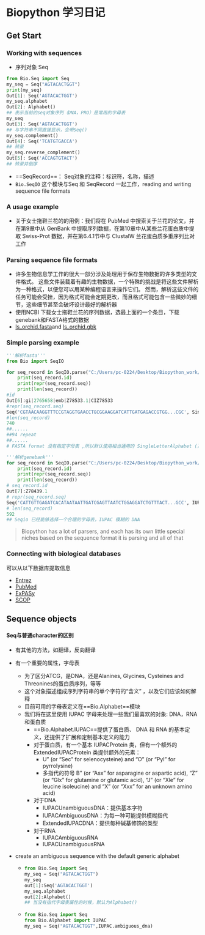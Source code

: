 # Biopython 学习日记



## Get Start

### Working with sequences

- 序列对象 Seq

```python
from Bio.Seq import Seq
my_seq = Seq("AGTACACTGGT")
print(my_seq)
Out[1]: Seq('AGTACACTGGT')
my_seq.alphabet
Out[2]: Alphabet()
## 表示当前的seq对象序列（DNA，PRO）是常用的字母表
my_seq
Out[3]: Seq('AGTACACTGGT')
## 与字符串不同直接显示，会带Seq()
my_seq.complement()
Out[4]: Seq('TCATGTGACCA')
## 转录
my_seq.reverse_complement()
Out[5]: Seq('ACCAGTGTACT')
## 转录并倒序
```

- ==SeqRecord==： Seq对象的注释：标识符，名称，描述
-  `Bio.SeqIO` 这个模块与Seq 和 SeqRecord 一起工作，reading and writing sequence file formats



### A usage example

- 关于女士拖鞋兰花的的用例：我们将在 PubMed 中搜索关于兰花的论文，并在第9章中从 GenBank 中提取序列数据，在第10章中从某些兰花蛋白质中提取 Swiss-Prot 数据，并在第6.4.1节中与 ClustalW 兰花蛋白质多重序列比对工作





### Parsing sequence file formats

- 许多生物信息学工作的很大一部分涉及处理用于保存生物数据的许多类型的文件格式。 这些文件装载着有趣的生物数据，一个特殊的挑战是将这些文件解析为一种格式，以便您可以用某种编程语言来操作它们。 然而，解析这些文件的任务可能会受挫，因为格式可能会定期更改，而且格式可能包含一些微妙的细节，这些细节甚至会破坏设计最好的解析器
- 使用NCBI 下载女士拖鞋兰花的序列数据，选最上面的一个条目，下载genebank和FASTA格式的数据
-  [ls_orchid.fasta](https://raw.githubusercontent.com/biopython/biopython/master/Doc/examples/ls_orchid.fasta)and [ls_orchid.gbk](https://raw.githubusercontent.com/biopython/biopython/master/Doc/examples/ls_orchid.gbk)



### Simple  parsing example

```python
'''解析fasta'''
from Bio import SeqIO

for seq_record in SeqIO.parse("C:/Users/pc-0224/Desktop/Biopython_work/data/ls_orchid.fasta.txt","fasta"):
    print(seq_record.id)
    print(repr(seq_record.seq))
    print(len(seq_record))
#id   
Out[6]:gi|2765658|emb|Z78533.1|CIZ78533
#repr(seq_record.seq)
Seq('CGTAACAAGGTTTCCGTAGGTGAACCTGCGGAAGGATCATTGATGAGACCGTGG...CGC', SingleLetterAlphabet())
#len(seq_record)
740
##......
##94 repeat
##......
# FASTA format 没有指定字母表 ,所以默认使用相当通用的 SingleLetterAlphabet () 而不是一些特殊的DNA

'''解析genebank'''
for seq_record in SeqIO.parse("C:/Users/pc-0224/Desktop/Biopython_work/data/ls_orchid.gbk.txt","genbank"):
    print(seq_record.id)
    print(repr(seq_record.seq))
    print(len(seq_record))
# seq_record.id
Out[7]:Z78439.1
# repr(seq_record.seq)
Seq('CATTGTTGAGATCACATAATAATTGATCGAGTTAATCTGGAGGATCTGTTTACT...GCC', IUPACAmbiguousDNA())
# len(seq_record)
592
## Seqio 已经能够选择一个合理的字母表，IUPAC 模糊的 DNA

```



>  Biopython has a lot of parsers, and each has its own little special niches based on the sequence format it is parsing and all of that



### Connecting with biological databases

可以从以下数据库提取信息

- [Entrez](https://www.ncbi.nlm.nih.gov/Web/Search/entrezfs.html)
- [PubMed](https://www.ncbi.nlm.nih.gov/PubMed/)
- [ExPASy](https://www.expasy.org/)
- [SCOP](http://scop.mrc-lmb.cam.ac.uk/scop/)



## Sequence objects



#### Seq与普通character的区别

- 有其他的方法，如翻译，反向翻译
- 有一个重要的属性，字母表
  - 为了区分ATCG，是DNA，还是Alanines, Glycines, Cysteines and Threonines的蛋白质序列，等等
  - 这个对象描述组成序列字符串的单个字符的“含义” ，以及它们应该如何解释
  - 目前可用的字母表定义在==Bio.Alphabet==模块
  - 我们将在这里使用 IUPAC 字母来处理一些我们最喜欢的对象: DNA，RNA 和蛋白质
    - ==Bio.Alphabet.IUPAC==提供了蛋白质、 DNA 和 RNA 的基本定义，还提供了扩展和定制基本定义的能力
    - 对于蛋白质，有一个基本 IUPACProtein 类，但有一个额外的 ExtendedIUPACProtein 类提供额外的元素：
      - U” (or “Sec” for selenocysteine) and “O” (or “Pyl” for pyrrolysine)
      - 多指代的符号 B” (or “Asx” for asparagine or aspartic acid), “Z” (or “Glx” for glutamine or glutamic acid), “J” (or “Xle” for leucine isoleucine) and “X” (or “Xxx” for an unknown amino acid)
    - 对于DNA
      - IUPACUnambiguousDNA：提供基本字符
      - IUPACAmbiguousDNA：为每一种可能提供模糊指代
      - ExtendedIUPACDNA：提供每种碱基修饰的类型
    - 对于RNA
      - IUPACAmbiguousRNA
      - IUPACUnambiguousRNA

- create an ambiguous sequence with the default generic alphabet

  - ```python
    from Bio.Seq import Seq
    my_seq = Seq("AGTACACTGGT")
    my_seq
    out[1]:Seq('AGTACACTGGT')
    my_seq.alphabet
    out[2]:Alphabet()
    ## 当没有指代字母表属性的时候，默认为Alphabet()
    ```

  - ```python
    from Bio.Seq import Seq
    from Bio.Alphabet import IUPAC
    my_seq = Seq("AGTACACTGGT",IUPAC.ambiguous_dna)
    ```

    

